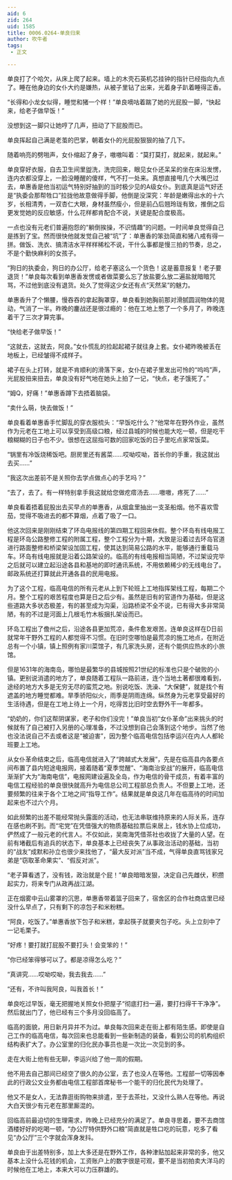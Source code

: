 ```yaml
---
aid: 6
zid: 264
uid: 1585
title: 0006.0264-单良归来
author: 吹牛者
tags: 
 - 正文

---
```




  单良打了个哈欠，从床上爬了起来。墙上的木壳石英机芯挂钟的指针已经指向九点了。睡在他身边的女仆大约是嫌热，从被子里钻了出来，光着身子趴着睡得正香。

  “长得和小龙女似得，睡觉和猪一个样！”单良嘀咕着踹了她的光屁股一脚，“快起来，给老子做早饭！”

  没想到这一脚只让她哼了几声，扭动了下屁股而已。

  单良挥起自己满是老茧的巴掌，朝着女仆的光屁股狠狠的抽了几下。

  随着响亮的劈啪声，女仆缩起了身子，嗷嗷叫着：“莫打莫打，就起来，就起来。”

  单良穿好衣服，自去卫生间里盥洗，洗完回来，眼见女仆还呆呆的坐在床沿发愣，连内衣都没穿上，一脸没睡醒的傻样，气不打一处来。真想直接甩几个大嘴巴过去，单惠香是他当初运气特别好抽到的当时极少见的A级女仆。到底真是运气好还是“执委会那帮牲口”拉拢他故意做得手脚，他倒是没深究：年龄是嫩得出水的十六岁，长相清秀，一双杏仁大眼，身材虽然瘦小，但是前凸后翘玲珑有致，推倒之后更发觉她的反应敏感，什么花样都肯配合不说，关键是配合度极高。

  一点也没有元老们普遍抱怨的“躺倒挨操，不识情趣”的问题。一时间单良觉得自己是拣到了宝。然而很快他就发觉自己被“坑”了：单惠香的笨劲简直和猪八戒有得一拼。做饭、洗衣、搞清洁水平样样稀松不说，干什么事都是慢三拍的节奏，总之，不是个勤快麻利的女孩子。

  “狗日的执委会，狗日的办公厅，给老子塞这么一个货色！这是蓄意报复！老子要退货！”单良每次看到单惠香发愣或者做菜要么忘了放盐要么放二遍盐就暗暗咒骂，不过他到底没有退货。处久了觉得这少女还有点“天然呆”的魅力。

  单惠香升了个懒腰，慢吞吞的拿起胸罩穿，单良看到她胸前那对滑腻圆润物体的晃动，气消了一半。昨晚的鏖战还是很过瘾的：他在工地上憋了一个多月了，昨晚连着干了三次才算完事。

  “快给老子做早饭！”

  “这就去，这就去，阿良。”女仆慌乱的捡起起裙子就往身上套。女仆裙昨晚被丢在地板上，已经皱得不成样子。

  裙子在头上打转，就是不肯顺利的滑落下来，女仆在裙子里发出可怜的“呜呜”声，光屁股扭来扭去，单良没有好气地在她头上拍了一记，“快点，老子饿死了。”

  “姆Q，好痛！”单惠香蹲下去捂着脑袋。

  “卖什么萌，快去做饭！”

  单良看着单惠香手忙脚乱的穿衣服梳头：“早饭吃什么？”他常年在野外作业，虽然作为元老在工地上可以享受到高级口粮，经过县城的时候也能大吃一顿，但是吃干粮糊糊的日子也不少。很想在这屈指可数的回家吃饭的日子里吃点家常饭菜。

  “锅里有冷饭烧稀饭吧。厨房里还有酱菜……哎呦哎呦，首长你的手重，我这就出去买……”

  “我这次出差前不是关照你去学点做点心的手艺吗？”

  “去了，去了。有一样特别拿手我这就给您做疙瘩汤去……嗷嗷，疼死了……”

  单良看着捂着屁股出去买早点的单惠香，从烟盒里抽出一支圣船烟。他不喜欢雪茄，觉得不吸进去的都不算烟，点着了吸了一口。

  他这次回来是刚刚结束了环岛电报线的第四期工程回来休假。整个环岛有线电报工程是环岛公路整修工程的附属工程，整个工程分为十期，大致是沿着过去环岛官道进行路面整修和桥梁架设加固工程，使其达到简易公路的水平，能够通行重载马车。环岛有线电报就是沿着公路架设的。临高的有线电报相当简陋，不过架设完毕之后就可以建立起沿途各县和基地的即时通讯系统，不用依赖稀少的无线电台了。邮政系统还打算就此开通各县的民用电报。

  为了这个工程，临高电信的所有元老从上到下轮班上工地指挥架线工程，每期二个月。整个工程的艰苦程度也算是日之后少有。虽然是旧有的官道作为基础，但是这些道路大多状态极差，有的甚至成为沟渠，沿路桥梁不全不说，已有得大多非常简陋，有的不过是河面上几根毛竹木板捆扎架设而已。

  环岛工程出了儋州之后，沿途各县更加荒凉，条件愈发艰苦。连单良这样在D日前就常年干野外工程的人都觉得不习惯。在旧时空哪怕是最荒凉的施工地点，在附近总有一个小镇，镇上照例有家川菜馆子，有几家洗头房，还有个能供应热水的小旅馆。

  但是1631年的海南岛，哪怕是最繁华的县城按照21世纪的标准也只是个破败的小镇。更别说消遣的地方了，单良随着工程队一路前进，连个当地土著都很难看到，途经的地方大多是无穷无尽的蛮荒之地。别说吃饭、洗澡、“大保健”，就是找个有遮盖的地方睡觉都难。旱季骄阳似火，雨季是阴雨连绵。纵然身为元老享受最好的生活待遇，但是在工地上待上一个月，吃得苦比旧时空去野外干一年都多。

  “奶奶的，你们这帮阴谋家，老子和你们没完！”单良当初“女仆革命”出来挑头的时候就有了自己被打入另册的心理准备，不过没想到自己会落到这个地步。当然了他也没法说自己不去或者这是“被迫害”，因为整个临高电信包括李运兴在内人人都轮班要上工地。

  从女仆革命结束之后，临高电信就进入了“跨越式大发展”，先是在临高县内各要点间布置了县内短途电报网，接着随着“夏季觉醒”、“海南治安战”的展开，临高电信渐渐扩大为“海南电信”，电报网建设遍及全岛，作为电信的骨干成员，有着丰富的电信工程经验的单良很快就高升为电信总公司工程部总负责人。不但要上工地，还要频繁的往来于各个工地之间“指导工作”。结果就是单良这几年在临高待的时间加起来也不过六个月。

  如此频繁的出差不能经常抛头露面的活动，也无法串联维持原来的人际关系，连存在感也刷不到。而“宅党”在凭借强大的物质基础拉票后来居上，钱水协上位成功，俨然成了一般元老的代言人。不仅如此，吴南海凭借茶社也收拢了大量的人望。在前有堵截后有追兵的状态下，单良基本上已经丧失了从事政治活动的基础，当初的“战友”成默和孙立也很少来找他了，“最大反对派”当不成，气得单良直骂钱家兄弟是“窃取革命果实”、“假反对派”。

  “老子算看透了，没有钱，政治就是个屁！”单良暗暗发狠，决定自己先雌伏，积攒起实力，将来专门从政再战江湖。

  正在烟雾中云山雾罩的沉思，单惠香带着篮子回来了，宿舍区的合作社商店里已经没什么早点了，只有剩下的凉包子和米粉糕。

  “阿良，吃饭了。”单惠香放下包子和米糕，拿起筷子就要夹包子吃。头上立刻中了一记毛栗子。

  “好疼！要打就打屁股不要打头！会变笨的！”

  “你已经笨得够可以了。都是凉得怎么吃？”

  “真讲究……哎呦哎呦，我去我去……”

  “还有，不许叫我阿良，叫我首长！”

  单良吃过早饭，毫无把握地关照女仆把屋子“彻底打扫一遍，要打扫得干干净净”。然后就出门了，他已经有三个多月没回临高了。

  临高的面貌，用日新月异并不为过。单良每次回来走在街上都有陌生感。即使是自己工作的临高电信，每次回来也总能看到一些新制造的装备，看到公司的机构组织结构表扩大了。办公室里的归化民办事员也是一次比一次见到的多。

  走在大街上他有些无聊，李运兴给了他一周的假期。

  他不用去自己那间已经空了很久的办公室，去了也没人在等他。工程部一切等因奉此的行政公文业务都由电信工程部首席秘书一个能干的归化民代为处理了。

  他又不是女人，无法靠逛街购物来排遣，至于去茶社，又没什么熟人在等他。再说大白天很少有元老在那里厮混的。

  回临高前最迫切的生理需求，昨晚上已经充分的满足了。单良寻思着，要不去商馆酒楼好好的吃喝一顿，“办公厅特供野外口粮”简直就是牲口吃的玩意，吃多了看见“办公厅”三个字就会浑身发抖。

  单良由于出差特别多，加上大多还是在野外工作，各种津贴加起来非常的多，他又基本上没什么花钱的机会，工资账户上的数字很是可观，要不是当初拍卖大洋马的时候他在工地上，本来大可以力压群雄的。


